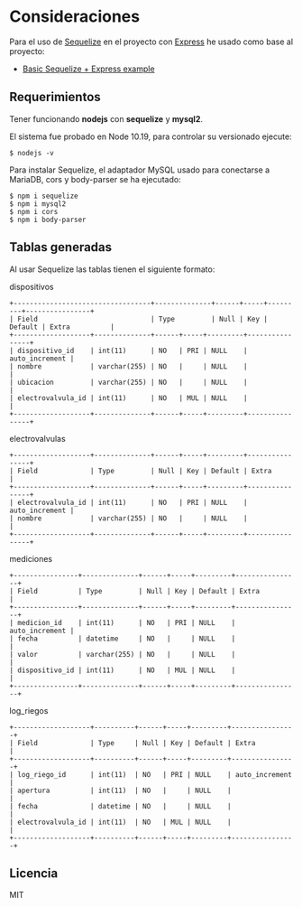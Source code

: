 # Consideraciones

Para el uso de [Sequelize](https://sequelize.org/) en el proyecto con [Express](https://github.com/expressjs/express#readme) he usado como base al proyecto:
 
* [Basic Sequelize + Express example](https://github.com/sequelize/express-example/tree/master/express-main-example)

## Requerimientos

Tener funcionando **nodejs** con **sequelize** y **mysql2**.

El sistema fue probado en Node 10.19, para controlar su versionado ejecute:

```
$ nodejs -v
```

Para instalar Sequelize, el adaptador MySQL usado para conectarse a MariaDB, cors y body-parser se ha ejecutado:

```
$ npm i sequelize
$ npm i mysql2
$ npm i cors 
$ npm i body-parser 
```

## Tablas generadas

Al usar Sequelize las tablas tienen el siguiente formato:

dispositivos
```
+----------------------------------+--------------+------+-----+---------+----------------+
| Field                            | Type         | Null | Key | Default | Extra          |
+-------------------+--------------+------+-----+---------+----------------+
| dispositivo_id    | int(11)      | NO   | PRI | NULL    | auto_increment |
| nombre            | varchar(255) | NO   |     | NULL    |                |
| ubicacion         | varchar(255) | NO   |     | NULL    |                |
| electrovalvula_id | int(11)      | NO   | MUL | NULL    |                |
+-------------------+--------------+------+-----+---------+----------------+
```

electrovalvulas

```
+-------------------+--------------+------+-----+---------+----------------+
| Field             | Type         | Null | Key | Default | Extra          |
+-------------------+--------------+------+-----+---------+----------------+
| electrovalvula_id | int(11)      | NO   | PRI | NULL    | auto_increment |
| nombre            | varchar(255) | NO   |     | NULL    |                |
+-------------------+--------------+------+-----+---------+----------------+
```

mediciones

```
+----------------+--------------+------+-----+---------+----------------+
| Field          | Type         | Null | Key | Default | Extra          |
+----------------+--------------+------+-----+---------+----------------+
| medicion_id    | int(11)      | NO   | PRI | NULL    | auto_increment |
| fecha          | datetime     | NO   |     | NULL    |                |
| valor          | varchar(255) | NO   |     | NULL    |                |
| dispositivo_id | int(11)      | NO   | MUL | NULL    |                |
+----------------+--------------+------+-----+---------+----------------+
```

log_riegos

```
+-------------------+----------+------+-----+---------+----------------+
| Field             | Type     | Null | Key | Default | Extra          |
+-------------------+----------+------+-----+---------+----------------+
| log_riego_id      | int(11)  | NO   | PRI | NULL    | auto_increment |
| apertura          | int(11)  | NO   |     | NULL    |                |
| fecha             | datetime | NO   |     | NULL    |                |
| electrovalvula_id | int(11)  | NO   | MUL | NULL    |                |
+-------------------+----------+------+-----+---------+----------------+
```

## Licencia

MIT
